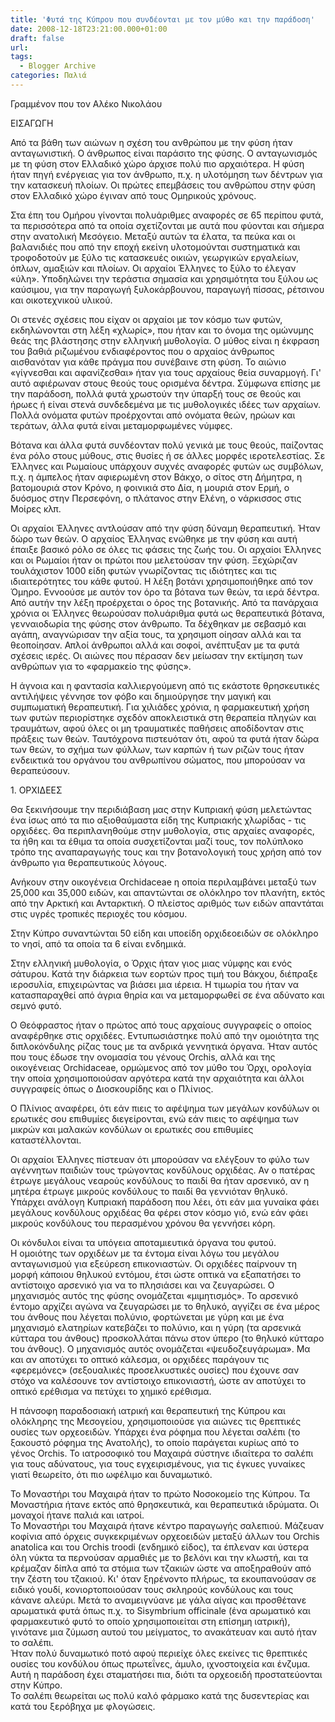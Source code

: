 ```yaml
---
title: 'Φυτά της Κύπρου που συνδέονται με τον μύθο και την παράδοση'
date: 2008-12-18T23:21:00.000+01:00
draft: false
url: 
tags:
  - Blogger Archive
categories: Παλιά
---
```


Γραμμένον που τον Αλέκο Νικολάου  
  
  
ΕΙΣΑΓΩΓΗ  
  
Από τα βάθη των αιώνων η σχέση του ανθρώπου με την φύση ήταν ανταγωνιστική. Ο άνθρωπος είναι παράσιτο της φύσης. Ο ανταγωνισμός με τη φύση στον Ελλαδικό χώρο άρχισε πολύ πιο αρχαιότερα. Η φύση ήταν πηγή ενέργειας για τον άνθρωπο, π.χ. η υλοτόμηση των δέντρων για την κατασκευή πλοίων. Οι πρώτες επεμβάσεις του ανθρώπου στην φύση στον Ελλαδικό χώρο έγιναν από τους Ομηρικούς χρόνους.  
  
Στα έπη του Ομήρου γίνονται πολυάριθμες αναφορές σε 65 περίπου φυτά, τα περισσότερα από τα οποία σχετίζονται με αυτά που φύονται και σήμερα στην ανατολική Μεσόγειο. Μεταξύ αυτών τα έλατα, τα πεύκα και οι βαλανιδιές που από την εποχή εκείνη υλοτομούνται συστηματικά και τροφοδοτούν με ξύλο τις κατασκευές οικιών, γεωργικών εργαλείων, όπλων, αμαξιών και πλοίων. Οι αρχαίοι Έλληνες το ξύλο το έλεγαν «ύλη». Υποδηλώνει την τεράστια σημασία και χρησιμότητα του ξύλου ως καύσιμου, για την παραγωγή ξυλοκάρβουνου, παραγωγή πίσσας, ρέτσινου και οικοτεχνικού υλικού.  
  
Οι στενές σχέσεις που είχαν οι αρχαίοι με τον κόσμο των φυτών, εκδηλώνονται στη λέξη «χλωρίς», που ήταν και το όνομα της ομώνυμης θεάς της βλάστησης στην ελληνική μυθολογία. Ο μύθος είναι η έκφραση του βαθιά ριζωμένου ενδιαφέροντος που ο αρχαίος άνθρωπος αισθανόταν για κάθε πράγμα που συνέβαινε στη φύση. Το αιώνιο «γίγνεσθαι και αφανίζεσθαι» ήταν για τους αρχαίους θεία συναρμογή. Γι' αυτό αφιέρωναν στους θεούς τους ορισμένα δέντρα. Σύμφωνα επίσης με την παράδοση, πολλά φυτά χρωστούν την ύπαρξή τους σε θεούς και ήρωες ή είναι στενά συνδεδεμένα με τις μυθολογικές ιδέες των αρχαίων. Πολλά ονόματα φυτών προέρχονται από ονόματα θεών, ηρώων και τεράτων, άλλα φυτά είναι μεταμορφωμένες νύμφες.  
  
Βότανα και άλλα φυτά συνδέονταν πολύ γενικά με τους θεούς, παίζοντας ένα ρόλο στους μύθους, στις θυσίες ή σε άλλες μορφές ιεροτελεστίας. Σε Έλληνες και Ρωμαίους υπάρχουν συχνές αναφορές φυτών ως συμβόλων, π.χ. η άμπελος ήταν αφιερωμένη στον Βάκχο, ο σίτος στη Δήμητρα, η βατομουριά στον Κρόνο, η φοινικιά στο Δία, η μουριά στον Ερμή, ο δυόσμος στην Περσεφόνη, ο πλάτανος στην Ελένη, ο νάρκισσος στις Μοίρες κλπ.  
  
Οι αρχαίοι Έλληνες αντλούσαν από την φύση δύναμη θεραπευτική. Ήταν δώρο των θεών. O αρχαίος Έλληνας ενώθηκε με την φύση και αυτή έπαιξε βασικό ρόλο σε όλες τις φάσεις της ζωής του. Οι αρχαίοι Έλληνες και οι Ρωμαίοι ήταν οι πρώτοι που μελετούσαν την φύση. Ξεχώριζαν τουλάχιστον 1000 είδη φυτών γνωρίζοντας τις ιδιότητες και τις ιδιαιτερότητες του κάθε φυτού. Η λέξη βοτάνι χρησιμοποιήθηκε από τον Όμηρο. Εννοούσε με αυτόν τον όρο τα βότανα των θεών, τα ιερά δέντρα. Από αυτήν την λέξη προέρχεται ο όρος της βοτανικής. Από τα πανάρχαια χρόνια οι Έλληνες θεωρούσαν πολυάριθμα φυτά ως θεραπευτικά βότανα, γενναιοδωρία της φύσης στον άνθρωπο. Τα δέχθηκαν με σεβασμό και αγάπη, αναγνώρισαν την αξία τους, τα χρησιμοπ οίησαν αλλά και τα θεοποίησαν. Απλοί άνθρωποι αλλά και σοφοί, ανέπτυξαν με τα φυτά σχέσεις ιερές. Οι αιώνες που πέρασαν δεν μείωσαν την εκτίμηση των ανθρώπων για το «φαρμακείο της φύσης».  
  
Η άγνοια και η φαντασία καλλιεργούμενη από τις εκάστοτε θρησκευτικές αντιλήψεις γέννησε τον φόβο και δημιούργησε την μαγική και συμπωματική θεραπευτική. Για χιλιάδες χρόνια, η φαρμακευτική χρήση των φυτών περιορίστηκε σχεδόν αποκλειστικά στη θεραπεία πληγών και τραυμάτων, αφού όλες οι μη τραυματικές παθήσεις αποδίδονταν στις πράξεις των θεών. Ταυτόχρονα πιστευόταν ότι, αφού τα φυτά ήταν δώρα των θεών, το σχήμα των φύλλων, των καρπών ή των ριζών τους ήταν ενδεικτικά του οργάνου του ανθρωπίνου σώματος, που μπορούσαν να θεραπεύσουν.  
  
1\. ΟΡΧΙΔΕΕΣ  
  
Θα ξεκινήσουμε την περιδιάβαση μας στην Κυπριακή φύση μελετώντας ένα ίσως από τα πιο αξιοθαύμαστα είδη της Κυπριακής χλωρίδας - τις ορχιδέες. Θα περιπλανηθούμε στην μυθολογία, στις αρχαίες αναφορές, τα ήθη και τα έθιμα τα οποία συσχετίζονται μαζί τους, τον πολύπλοκο τρόπο της αναπαραγωγής τους και την βοτανολογική τους χρήση από τον άνθρωπο για θεραπευτικούς λόγους.  
  
Ανήκουν στην οικογένεια Orchidaceae η οποία περιλαμβάνει μεταξύ των 25,000 και 35,000 ειδών, και απαντώνται σε ολόκληρο τον πλανήτη, εκτός από την Αρκτική και Ανταρκτική. Ο πλείστος αριθμός των ειδών απαντάται στις υγρές τροπικές περιοχές του κόσμου.  
  
Στην Κύπρο συναντώνται 50 είδη και υποείδη ορχιδεοειδών σε ολόκληρο το νησί, από τα οποία τα 6 είναι ενδημικά.  
  
Στην ελληνική μυθολογία, ο Όρχις ήταν γιος μιας νύμφης και ενός σάτυρου. Κατά την διάρκεια των εορτών προς τιμή του Βάκχου, διέπραξε ιεροσυλία, επιχειρώντας να βιάσει μια ιέρεια. Η τιμωρία του ήταν να κατασπαραχθεί από άγρια θηρία και να μεταμορφωθεί σε ένα αδύνατο και σεμνό φυτό.  
  
Ο Θεόφραστος ήταν ο πρώτος από τους αρχαίους συγγραφείς ο οποίος αναφέρθηκε στις ορχιδέες. Εντυπωσιάστηκε πολύ από την ομοιότητα της διπλοκόνδυλης ρίζας τους με τα ανδρικά γεννητικά όργανα. Ήταν αυτός που τους έδωσε την ονομασία του γένους Orchis, αλλά και της οικογένειας Orchidaceae, ορμώμενος από τον μύθο του Όρχι, ορολογία την οποία χρησιμοποιούσαν αργότερα κατά την αρχαιότητα και άλλοι συγγραφείς όπως ο Διοσκουρίδης και ο Πλίνιος.  
  
Ο Πλίνιος αναφέρει, ότι εάν πιεις το αφέψημα των μεγάλων κονδύλων οι ερωτικές σου επιθυμίες διεγείρονται, ενώ εάν πιεις το αφέψημα των μικρών και μαλακών κονδύλων οι ερωτικές σου επιθυμίες καταστέλλονται.  
  
Οι αρχαίοι Έλληνες πίστευαν ότι μπορούσαν να ελέγξουν το φύλο των αγέννητων παιδιών τους τρώγοντας κονδύλους ορχιδέας. Αν ο πατέρας έτρωγε μεγάλους νεαρούς κονδύλους το παιδί θα ήταν αρσενικό, αν η μητέρα έτρωγε μικρούς κονδύλους το παιδί θα γεννιόταν θηλυκό.  
Υπάρχει ανάλογη Κυπριακή παράδοση που λέει, ότι εάν μια γυναίκα φάει μεγάλους κονδύλους ορχιδέας θα φέρει στον κόσμο γιό, ενώ εάν φάει μικρούς κονδύλους του περασμένου χρόνου θα γεννήσει κόρη.  
  
Οι κόνδυλοι είναι τα υπόγεια αποταμιευτικά όργανα του φυτού.  
Η ομοιότης των ορχιδέων με τα έντομα είναι λόγω του μεγάλου ανταγωνισμού για εξεύρεση επικονιαστών. Οι ορχιδέες παίρνουν τη μορφή κάποιου θηλυκού εντόμου, έτσι ώστε οπτικά να εξαπατήσει το αντίστοιχο αρσενικό για να το πλησιάσει και να ζευγαρώσει. Ο μηχανισμός αυτός της φύσης ονομάζεται «μιμητισμός». Το αρσενικό έντομο αρχίζει αγώνα να ζευγαρώσει με το θηλυκό, αγγίζει σε ένα μέρος του άνθους που λέγεται πολύνιο, φορτώνεται με γύρη και με ένα μηχανισμό ελατηρίων κατεβάζει το πολύνιο, και η γύρη (τα αρσενικά κύτταρα του άνθους) προσκολλάται πάνω στον ύπερο (το θηλυκό κύτταρο του άνθους). Ο μηχανισμός αυτός ονομάζεται «ψευδοζευγάρωμα». Μα και αν αποτύχει το οπτικό κάλεσμα, οι ορχιδέες παράγουν τις «φερεμόνες» (σεξουαλικές προσελκυστικές ουσίες) που έχουνε σαν στόχο να καλέσουνε τον αντίστοιχο επικονιαστή, ώστε αν αποτύχει το οπτικό ερέθισμα να πετύχει το χημικό ερέθισμα.  
  
Η πάνσοφη παραδοσιακή ιατρική και θεραπευτική της Κύπρου και ολόκληρης της Μεσογείου, χρησιμοποιούσε για αιώνες τις θρεπτικές ουσίες των ορχεοειδών. Υπάρχει ένα ρόφημα που λέγεται σαλέπι (το ξακουστό ρόφημα της Ανατολής), το οποίο παράγεται κυρίως από το γένος Orchis. Το ιατροσοφικό του Μαχαιρά σύστηνε ιδιαίτερα το σαλέπι για τους αδύνατους, για τους εγχειρισμένους, για τις έγκυες γυναίκες γιατί θεωρείτο, ότι πιο ωφέλιμο και δυναμωτικό.  
  
Το Μοναστήρι του Μαχαιρά ήταν το πρώτο Νοσοκομείο της Κύπρου. Τα Μοναστήρια ήτανε εκτός από θρησκευτικά, και θεραπευτικά ιδρύματα. Οι μοναχοί ήτανε παλιά και ιατροί.  
Το Μοναστήρι του Μαχαιρά ήτανε κέντρο παραγωγής σαλεπιού. Μάζευαν κοφίνια από όρχεις συγκεκριμένων ορχεοειδών μεταξύ άλλων του Orchis anatolica και του Orchis troodi (ενδημικό είδος), τα έπλεναν και ύστερα όλη νύκτα τα περνούσαν αρμαθιές με το βελόνι και την κλωστή, και τα κρέμαζαν δίπλα από τα στόμια των τζακιών ώστε να αποξηραθούν από την ζέστη του τζακιού. Κι' όταν ξηρένοντο πλήρως, τα εκουπανούσαν σε ειδικό γουδί, κονιορτοποιούσαν τους σκληρούς κονδύλους και τους κάνανε αλεύρι. Μετά το αναμειγνύανε με γάλα αίγας και προσθέτανε αρωματικά φυτά όπως π.χ. το Sisymbrium officinale (ένα αρωματικό και φαρμακευτικό φυτό το οποίο χρησιμοποιείται στη επίσημη ιατρική), γινότανε μια ζύμωση αυτού του μείγματος, το ανακάτευαν και αυτό ήταν το σαλέπι.  
Ήταν πολύ δυναμωτικό ποτό αφού περιείχε όλες εκείνες τις θρεπτικές ουσίες του κονδύλου όπως πρωτεΐνες, άμυλο, ιχνοστοιχεία και ένζυμα. Αυτή η παράδοση έχει σταματήσει πια, διότι τα ορχεοειδή προστατεύονται στην Κύπρο.  
Το σαλέπι θεωρείται ως πολύ καλό φάρμακο κατά της δυσεντερίας και κατά του ξερόβηχα με φλογώσεις.
